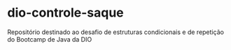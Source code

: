 # dio-controle-saque
 Repositório destinado ao desafio de estruturas condicionais e de repetição do Bootcamp de Java da DIO
